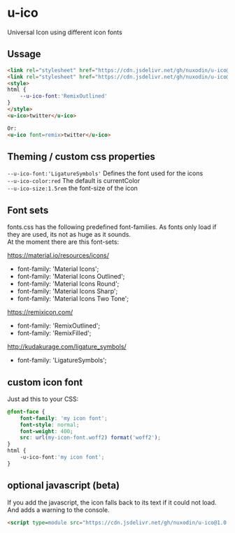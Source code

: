 # u-ico
Universal Icon using different icon fonts

## Ussage

```html
<link rel="stylesheet" href="https://cdn.jsdelivr.net/gh/nuxodin/u-ico@1.0.0/fonts.css">
<link rel="stylesheet" href="https://cdn.jsdelivr.net/gh/nuxodin/u-ico@1.0.0/u-ico.css">
<style>
html {
    --u-ico-font:'RemixOutlined'
}
</style>
<u-ico>twitter</u-ico>

Or:
<u-ico font=remix>twitter</u-ico>

```
## Theming / custom css properties
`--u-ico-font:'LigatureSymbols'` Defines the font used for the icons  
`--u-ico-color:red` The default is currentColor  
`--u-ico-size:1.5rem` the font-size of the icon  

## Font sets
fonts.css has the following predefined font-families.
As fonts only load if they are used, its not as huge as it sounds.  
At the moment there are this font-sets:  

https://material.io/resources/icons/
- font-family: 'Material Icons';
- font-family: 'Material Icons Outlined';
- font-family: 'Material Icons Round';
- font-family: 'Material Icons Sharp';
- font-family: 'Material Icons Two Tone';

https://remixicon.com/  
- font-family: 'RemixOutlined';
- font-family: 'RemixFilled';

http://kudakurage.com/ligature_symbols/  
- font-family: 'LigatureSymbols';

## custom icon font
Just ad this to your CSS:

```css
@font-face {
    font-family: 'my icon font';
    font-style: normal;
    font-weight: 400;
    src: url(my-icon-font.woff2) format('woff2');
}
html {
    -u-ico-font:'my icon font';
}
```

## optional javascript (beta)
If you add the javascript, the icon falls back to its text if it could not load.
And adds a warning to the console.

```html
<script type=module src="https://cdn.jsdelivr.net/gh/nuxodin/u-ico@1.0.0/main.js"></script>
```
